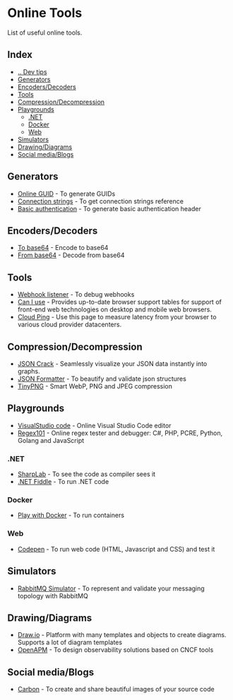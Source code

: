 # Online Tools
List of useful online tools.


## Index
- [.. Dev tips](/README.md)
- [Generators](#generators)
- [Encoders/Decoders](#encoders-decoders)
- [Tools](#tools)
- [Compression/Decompression](#compression-decompression)
- [Playgrounds](#playgrounds)
  - [.NET](#playgrounds-dotnet)
  - [Docker](#playgrounds-docker)
  - [Web](#playgrounds-web)
- [Simulators](#simulators)
- [Drawing/Diagrams](#drawing-diagrams)
- [Social media/Blogs](#socialmedia-blogs)



## Generators <a name="generators"></a>
- [Online GUID](https://www.guidgenerator.com/) - To generate GUIDs
- [Connection strings](https://www.connectionstrings.com/) - To get connection strings reference
- [Basic authentication](https://www.blitter.se/utils/basic-authentication-header-generator/) - To generate basic authentication header


## Encoders/Decoders <a name="encoders-decoders"></a>
- [To base64](https://www.base64encode.org/) - Encode to base64
- [From base64](https://www.base64decode.org/) - Decode from base64


## Tools <a name="tools"></a>
- [Webhook listener](https://webhook.site/) - To debug webhooks
- [Can I use](https://caniuse.com/) - Provides up-to-date browser support tables for support of front-end web technologies on desktop and mobile web browsers.
- [Cloud Ping](https://cloudping.info/) - Use this page to measure latency from your browser to various cloud provider datacenters.


## Compression/Decompression <a name="compression-decompression"></a>
- [JSON Crack](https://jsoncrack.com/) - Seamlessly visualize your JSON data instantly into graphs.
- [JSON Formatter](https://jsonformatter.curiousconcept.com/) - To beautify and validate json structures
- [TinyPNG](https://tinypng.com/) - Smart WebP, PNG and JPEG compression


## Playgrounds <a name="playgrounds"></a>
- [VisualStudio code](https://vscode.dev) - Online Visual Studio Code editor
- [Regex101](https://regex101.com/) - Online regex tester and debugger: C#, PHP, PCRE, Python, Golang and JavaScript

### .NET <a name="playgrounds-dotnet"></a>
- [SharpLab](https://sharplab.io/) - To see the code as compiler sees it
- [.NET Fiddle](https://dotnetfiddle.net/) - To run .NET code

### Docker <a name="playgrounds-docker"></a>
- [Play with Docker](https://labs.play-with-docker.com/) - To run containers

### Web <a name="playgrounds-web"></a>
- [Codepen](https://codepen.io/) - To run web code (HTML, Javascript and CSS) and test it


## Simulators <a name="simulators"></a>
- [RabbitMQ Simulator](http://tryrabbitmq.com/) - To represent and validate your messaging topology with RabbitMQ


## Drawing/Diagrams <a name="drawing-diagrams"></a>
- [Draw.io](https://app.diagrams.net/) - Platform with many templates and objects to create diagrams. Supports a lot of diagram templates
- [OpenAPM](https://openapm.io/) - To design observability solutions based on CNCF tools


## Social media/Blogs <a name="socialmedia-blogs"></a>
- [Carbon](https://carbon.now.sh/) - To create and share beautiful images of your source code